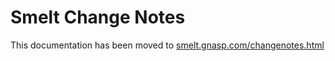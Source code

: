 Smelt Change Notes
==================

This documentation has been moved to 
[smelt.gnasp.com/changenotes.html](http://smelt.gnasp.com/changenotes.html)